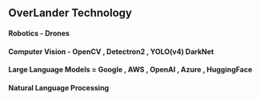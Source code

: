 ## OverLander Technology 

#### Robotics - Drones 
#### Computer Vision - OpenCV , Detectron2 , YOLO(v4) DarkNet
#### Large Language Models = Google , AWS , OpenAI , Azure , HuggingFace
#### Natural Language Processing 


